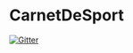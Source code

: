 # CarnetDeSport

[![Gitter](https://badges.gitter.im/Join%20Chat.svg)](https://gitter.im/DanjouVi/CarnetDeSport?utm_source=badge&utm_medium=badge&utm_campaign=pr-badge&utm_content=badge)